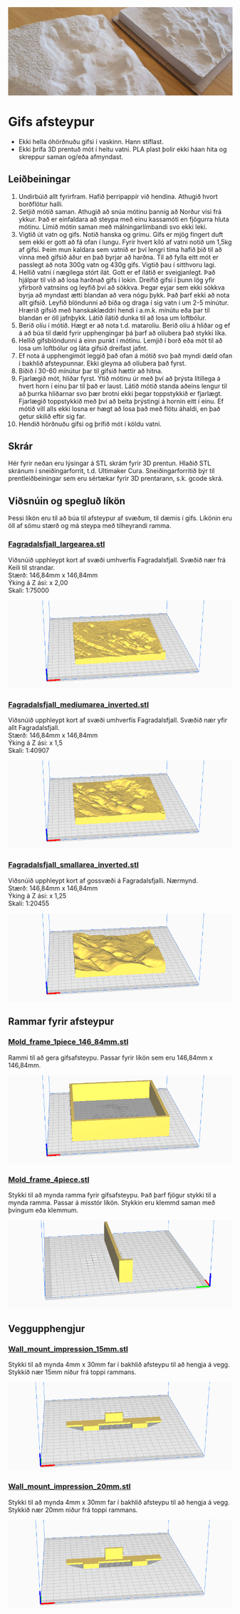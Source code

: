 ![](../images/plaster_of_paris_small_medium_b.jpg)

# Gifs afsteypur

- Ekki hella óhörðnuðu gifsi í vaskinn. Hann stíflast.
- Ekki þrífa 3D prentuð mót í heitu vatni. PLA plast þolir ekki háan
  hita og skreppur saman og/eða afmyndast.


## Leiðbeiningar
1. Undirbúið allt fyrirfram. Hafið þerripappír við hendina. Athugið
   hvort borðflötur halli.
2. Setjið mótið saman. Athugið að snúa mótinu þannig að Norður vísi
   frá ykkur. Það er einfaldara að steypa með einu kassamóti en
   fjögurra hluta mótinu. Límið mótin saman með málningarlímbandi svo
   ekki leki.
3. Vigtið út vatn og gifs. Notið hanska og grímu. Gifs er mjög fíngert
   duft sem ekki er gott að fá ofan í lungu. Fyrir hvert kíló af vatni
   notið um 1,5kg af gifsi. Þeim mun kaldara sem vatnið er því  lengri
   tíma hafið þið til að vinna með gifsið áður en það byrjar að
   harðna. Til að fylla eitt mót er passlegt að nota 300g vatn og 430g
   gifs. Vigtið þau í sitthvoru lagi.
4. Hellið vatni í nægilega stórt ílát. Gott er ef ílátið er
   sveigjanlegt. Það hjálpar til við að losa harðnað gifs í
   lokin. Dreifið gifsi í þunn lög yfir yfirborð vatnsins og leyfið
   því að sökkva. Þegar eyjar sem ekki sökkva byrja að myndast ætti
   blandan að vera nógu þykk. Það þarf ekki að nota allt
   gifsið. Leyfið blöndunni að bíða og draga í sig vatn í um 2-5
   mínútur. Hrærið gifsið með hanskaklæddri hendi í a.m.k. mínútu eða
   þar til blandan er öll jafnþykk. Látið ílátið dunka til að losa um loftbólur.
5. Berið olíu í mótið. Hægt er að nota t.d. matarolíu. Berið olíu á
   hliðar og ef á að búa til dæld fyrir upphengingar þá þarf að
   olíubera það stykki líka.
6. Hellið gifsblöndunni á einn punkt í mótinu. Lemjið í borð eða mót
   til að losa um loftbólur og láta gifsið dreifast jafnt.
7. Ef nota á upphengimót leggið það ofan á mótið svo það myndi dæld
   ofan í bakhlið afsteypunnar. Ekki gleyma að olíubera það fyrst.
8. Bíðið í 30-60 mínútur þar til gifsið hættir að hitna.
9. Fjarlægið mót, hliðar fyrst. Ýtið mótinu úr með því að þrýsta
   lítillega á hvert horn í einu þar til það er laust. Látið mótið standa aðeins lengur til að þurrka hliðarnar svo þær brotni ekki þegar toppstykkið er
   fjarlægt. Fjarlægið toppstykkið með því að beita þrýstingi á
   hornin eitt í einu. Ef mótið vill alls ekki losna er hægt að losa
   það með flötu áhaldi, en það getur skilið eftir sig far.
10. Hendið hörðnuðu gifsi og þrífið mót í köldu vatni.


## Skrár
Hér fyrir neðan eru lýsingar á STL skrám fyrir 3D prentun. Hlaðið STL
skránum í sneiðingarforrit, t.d. Ultimaker Cura. Sneiðingarforritið
býr til prentleiðbeiningar sem eru sértækar fyrir 3D prentarann,
s.k. gcode skrá.

## Viðsnúin og spegluð líkön

Þessi líkön eru til að búa til afsteypur af svæðum, til dæmis í
gifs. Líkönin eru öll af sömu stærð og má steypa með tilheyrandi ramma.  

### [Fagradalsfjall_largearea.stl](Fagradalsfjall_largearea_inverted.stl)
Viðsnúið upphleypt kort af svæði umhverfis Fagradalsfjall. Svæðið nær
frá Keili til strandar.  
Stærð: 146,84mm x 146,84mm    
Ýking á Z ási: x 2,00    
Skali: 1:75000

[![](../images/Fagradalsfjall_largearea_inverted_stl.png)](Fagradalsfjall_largearea_inverted.stl)

### [Fagradalsfjall_mediumarea_inverted.stl](Fagradalsfjall_mediumarea_inverted.stl)
Viðsnúið upphleypt kort af svæði umhverfis Fagradalsfjall.  Svæðið nær
yfir allt Fagradalsfjall.  
Stærð: 146,84mm x 146,84mm   
Ýking á Z ási: x 1,5  
Skali: 1:40907  

[![](../images/Fagradalsfjall_mediumarea_inverted_stl.png)](Fagradalsfjall_mediumarea_inverted.stl)

### [Fagradalsfjall_smallarea_inverted.stl](Fagradalsfjall_smallarea_inverted.stl)
Viðsnúið upphleypt kort af gossvæði á Fagradalsfjalli. Nærmynd.   
Stærð: 146,84mm x 146,84mm   
Ýking á Z ási: x 1,25   
Skali: 1:20455

[![](../images/Fagradalsfjall_smallarea_inverted_stl.png)](Fagradalsfjall_smallarea_inverted.stl)

## Rammar fyrir afsteypur

### [Mold_frame_1piece_146_84mm.stl](Mold_frame_1piece_146_84mm.stl)
Rammi til að gera gifsafsteypu. Passar fyrir líkön sem eru 146,84mm x 146,84mm.

[![](../images/Mold_frame_1piece_146_84mm_stl.png)](Mold_frame_1piece_146_84mm.stl)


### [Mold_frame_4piece.stl](Mold_frame_4piece.stl)
Stykki til að mynda ramma fyrir gifsafsteypu. Það þarf fjögur stykki
til a mynda ramma. Passar á misstór líkön. Stykkin eru klemmd saman
með þvingum eða klemmum.

[![](../images/Mold_frame_4piece_stl.png)](Mold_frame_4piece.stl)


## Veggupphengjur

### [Wall_mount_impression_15mm.stl](Wall_mount_impression_15mm.stl)
Stykki til að mynda 4mm x 30mm far í bakhlið afsteypu til að hengja á
vegg. Stykkið nær 15mm niður frá toppi rammans. 

[![](../images/Wall_mount_impression_15mm_stl.png)](Wall_mount_impression_15mm.stl)


### [Wall_mount_impression_20mm.stl](Wall_mount_impression_20mm.stl)
Stykki til að mynda 4mm x 30mm far í bakhlið afsteypu til að hengja á
vegg. Stykkið nær 20mm niður frá toppi rammans. 

[![](../images/Wall_mount_impression_20mm_stl.png)](Wall_mount_impression_20mm.stl)
